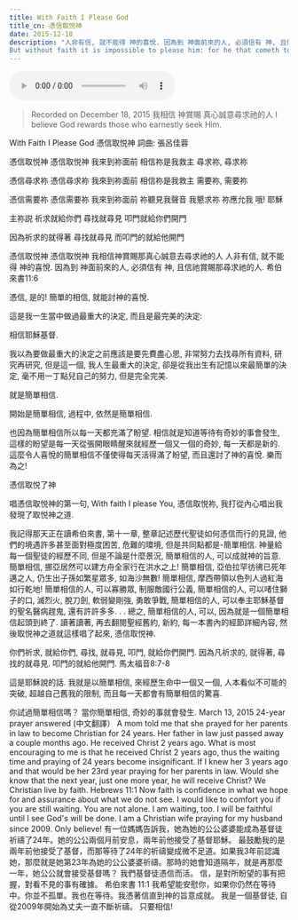 ```yaml
---
title: With Faith I Please God
title_cn: 憑信取悦神 
date: 2015-12-18
description: "人非有信, 就不能得 神的喜悅. 因為到 神面前來的人, 必須信有 神, 且信祂賞賜那尋求祂的人.  希伯來書11:6
But without faith it is impossible to please him: for he that cometh to God must believe that he is, and that he is a rewarder of them that diligently seek him.  Hebrews 11:6"
---
```


<audio controls src="/content/posts/holy-holy-holy/holy-holy-holy-choir.mp3"></audio>

>Recorded on December 18, 2015
>我相信
>神賞賜
>真心誠意尋求祂的人
>I believe
>God rewards
>those who earnestly seek Him.  

With Faith I Please God
憑信取悦神
詞曲: 張呂佳蓉
 
憑信取悦神
憑信取悦神
我來到祢面前
相信祢是我救主
尋求祢, 尋求祢
 
憑信尋求祢
憑信尋求祢
我來到祢面前
相信祢是我救主
需要祢, 需要祢
 
憑信需要祢
憑信需要祢
我來到祢面前
祢聽見我聲音
我懇求祢
祢應允我
哦! 耶穌
 
主祢説
祈求就給你們
尋找就尋見
叩門就給你們開門
 
因為祈求的就得著
尋找就尋見
而叩門的就給他開門
 
憑信取悦神
憑信取悦神
我相信神賞賜那真心誠意去尋求祂的人
人非有信, 就不能得 神的喜悅. 因為到 神面前來的人, 必須信有 神, 且信祂賞賜那尋求祂的人.  希伯來書11:6
 
憑信, 是的!  簡單的相信, 就能討神的喜悅.
 
這是我一生當中做過最重大的決定, 而且是最完美的決定:
 
相信耶穌基督.
 
我以為要做最重大的決定之前應該是要先費盡心思, 非常努力去找尋所有資料, 研究再研究, 但是這一個, 我人生最重大的決定, 卻是從我出生有記憶以來最簡單的決定, 毫不用一丁點兒自己的努力, 但是完全完美. 
 
就是簡單相信.
 
開始是簡單相信, 過程中, 依然是簡單相信. 
 
也因為簡單相信所以每一天都充滿了盼望. 
相信就是知道等待有奇妙的事會發生, 這樣的盼望是每一天從張開眼睛醒來就經歷一個又一個的奇妙,  每一天都是新的.  這麼令人喜悅的簡單相信不僅使得每天活得滿了盼望, 而且還討了神的喜悅. 樂而為之!
 
憑信取悦了神
 
唱憑信取悦神的第一句, With faith I please You, 憑信取悦祢, 我打從內心唱出我發現了取悦神之道. 
 
我記得那天正在讀希伯來書, 第十一章, 整章記述歷代聖徒如何憑信而行的見證, 他們的境遇許多甚至面對極度困苦, 危難的環境, 但是共同點都是-簡單相信.  神量給每一個聖徒的經歷不同, 但是不論是什麼景況, 簡單相信的人, 可以成就神的旨意.  簡單相信, 挪亞居然可以建方舟全家行在洪水之上!  簡單相信, 亞伯拉罕彷彿已死年邁之人, 仍生出子孫如繁星眾多, 如海沙無數! 簡單相信, 摩西帶領以色列人過紅海如行乾地!  簡單相信的人, 可以寡勝眾, 制服敵國行公義, 簡單相信的人, 可以啫住獅子的口, 滅烈火, 脫刀劍, 軟弱變剛強, 勇敢爭戰, 簡單相信的人, 可以奉主耶穌基督的聖名醫病趕鬼, 還有許許多多. . .  總之, 簡單相信的人, 可以, 因為就是一個簡單相信起頭到終了.  讀著讀著, 再去翻閱聖經舊約, 新約, 每一本書內的經節詳細內容, 然後取悦神之道就這樣唱了起來, 憑信取悦神.  
 
你們祈求, 就給你們, 尋找, 就尋見, 叩門, 就給你們開門.
因為凡祈求的, 就得著, 尋找的就尋見. 叩門的就給他開門. 
馬太福音8:7-8
 
這是耶穌說的話.  我就是以簡單相信, 來經歷生命中一個又一個, 人本看似不可能的突破, 超越自己舊我的限制, 而且每一天都會有簡單相信的驚喜.

你試過簡單相信嗎？
當你簡單相信, 奇妙的事就會發生.
March 13, 2015
24-year prayer answered (中文翻譯）
A mom told me that she prayed for her parents in law to become Christian for 24 years. Her father in law just passed away a couple months ago. He received Christ 2 years ago. 
What is most encouraging to me is that he received Christ 2 years ago, thus the waiting time and praying of 24 years become insignificant. If I knew her 3 years ago and that would be her 23rd year praying for her parents in law. Would she know that the next year, just one more year, he will receive Christ? 
We Christian live by faith. 
Hebrews 11:1
Now faith is confidence in what we hope for and assurance about what we do not see.
I would like to comfort you if you are still waiting. You are not alone. I am waiting, too. I will be faithful until I see God's will be done.
I am a Christian wife praying for my husband since 2009. 
Only believe!
有一位媽媽告訴我，她為她的公公婆婆能成為基督徒祈禱了24年。她的公公兩個月前安息，兩年前他接受了基督耶穌。
最鼓勵我的是兩年前他接受了基督，而那等待了24年的祈禱變成微不足道。如果我3年前認識她，那麼就是她第23年為她的公公婆婆祈禱。那時的她會知道隔年，就是再那麼一年，她公公就會接受基督嗎？
我們基督徒憑信而活。
信，是對所盼望的事有把握，對看不見的事有確據。
希伯來書 11:1
我希望能安慰你，如果你仍然在等待中。你並不孤單。我也在等待。我憑著信直到神的旨意成就。
我是一個基督徒, 自從2009年開始為丈夫一直不斷祈禱。
只要相信!